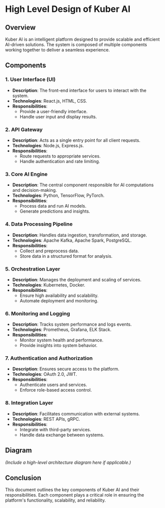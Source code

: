 # High Level Design of Kuber AI

## Overview
Kuber AI is an intelligent platform designed to provide scalable and efficient AI-driven solutions. The system is composed of multiple components working together to deliver a seamless experience.

## Components

### 1. **User Interface (UI)**
- **Description**: The front-end interface for users to interact with the system.
- **Technologies**: React.js, HTML, CSS.
- **Responsibilities**:
  - Provide a user-friendly interface.
  - Handle user input and display results.

### 2. **API Gateway**
- **Description**: Acts as a single entry point for all client requests.
- **Technologies**: Node.js, Express.js.
- **Responsibilities**:
  - Route requests to appropriate services.
  - Handle authentication and rate limiting.

### 3. **Core AI Engine**
- **Description**: The central component responsible for AI computations and decision-making.
- **Technologies**: Python, TensorFlow, PyTorch.
- **Responsibilities**:
  - Process data and run AI models.
  - Generate predictions and insights.

### 4. **Data Processing Pipeline**
- **Description**: Handles data ingestion, transformation, and storage.
- **Technologies**: Apache Kafka, Apache Spark, PostgreSQL.
- **Responsibilities**:
  - Collect and preprocess data.
  - Store data in a structured format for analysis.

### 5. **Orchestration Layer**
- **Description**: Manages the deployment and scaling of services.
- **Technologies**: Kubernetes, Docker.
- **Responsibilities**:
  - Ensure high availability and scalability.
  - Automate deployment and monitoring.

### 6. **Monitoring and Logging**
- **Description**: Tracks system performance and logs events.
- **Technologies**: Prometheus, Grafana, ELK Stack.
- **Responsibilities**:
  - Monitor system health and performance.
  - Provide insights into system behavior.

### 7. **Authentication and Authorization**
- **Description**: Ensures secure access to the platform.
- **Technologies**: OAuth 2.0, JWT.
- **Responsibilities**:
  - Authenticate users and services.
  - Enforce role-based access control.

### 8. **Integration Layer**
- **Description**: Facilitates communication with external systems.
- **Technologies**: REST APIs, gRPC.
- **Responsibilities**:
  - Integrate with third-party services.
  - Handle data exchange between systems.

## Diagram
*(Include a high-level architecture diagram here if applicable.)*

## Conclusion
This document outlines the key components of Kuber AI and their responsibilities. Each component plays a critical role in ensuring the platform's functionality, scalability, and reliability.
